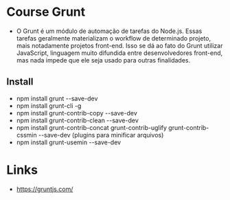 # Course Grunt

* O Grunt é um módulo de automação de tarefas do Node.js. Essas tarefas geralmente materializam o workflow de determinado projeto, mais notadamente projetos front-end. Isso se dá ao fato do Grunt utilizar JavaScript, linguagem muito difundida entre desenvolvedores front-end, mas nada impede que ele seja usado para outras finalidades.

## Install
* npm install grunt --save-dev
* npm install grunt-cli -g
* npm install grunt-contrib-copy --save-dev
* npm install grunt-contrib-clean --save-dev
* npm install grunt-contrib-concat grunt-contrib-uglify grunt-contrib-cssmin --save-dev (plugins para minificar arquivos)
* npm install grunt-usemin --save-dev 


# Links
* https://gruntjs.com/
